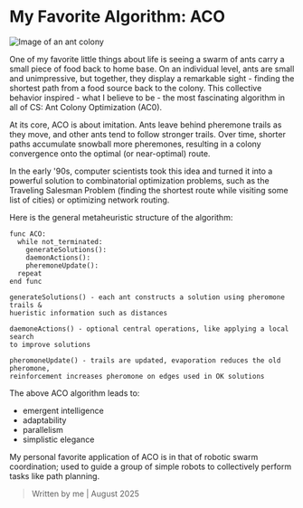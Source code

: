 # My Favorite Algorithm: ACO

![Image of an ant colony](https://plus.unsplash.com/premium_photo-1723001314148-80caabdb3ab0?fm=jpg&q=60&w=3000&ixlib=rb-4.1.0&ixid=M3wxMjA3fDB8MHxzZWFyY2h8MXx8YW50JTIwY29sb255fGVufDB8fDB8fHww)

One of my favorite little things about life is seeing a swarm of ants carry a small piece of food back to home base. On an individual level, ants are small and unimpressive, but together, they display a remarkable sight - finding the shortest path from a food source back to the colony. This collective behavior inspired - what I believe to be - the most fascinating algorithm in all of CS: Ant Colony Optimization (AC0).

At its core, ACO is about imitation. Ants leave behind pheremone trails as they move, and other ants tend to follow stronger trails. Over time, shorter paths accumulate snowball more pheremones, resulting in a colony convergence onto the optimal (or near-optimal) route.

In the early '90s, computer scientists took this idea and turned it into a powerful solution to combinatorial optimization problems, such as the Traveling Salesman Problem (finding the shortest route while visiting some list of cities) or optimizing network routing. 

Here is the general metaheuristic structure of the algorithm:
```
func ACO:
  while not_terminated:
    generateSolutions():
    daemonActions():
    pheremoneUpdate():
  repeat
end func
```
```
generateSolutions() - each ant constructs a solution using pheromone trails & 
hueristic information such as distances

daemoneActions() - optional central operations, like applying a local search 
to improve solutions

pheromoneUpdate() - trails are updated, evaporation reduces the old pheromone,
reinforcement increases pheromone on edges used in OK solutions
```

The above ACO algorithm leads to:
* emergent intelligence 
* adaptability
* parallelism
* simplistic elegance

My personal favorite application of ACO is in that of robotic swarm coordination; used to guide a group of simple robots to collectively perform tasks like path planning.

> Written by me | August 2025
